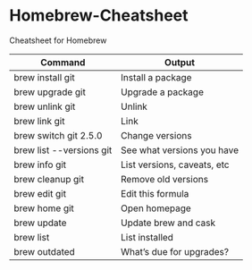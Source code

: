 # Homebrew-Cheatsheet
Cheatsheet for Homebrew

| Command | Output |
| ----------- | ----------- |
| brew install git |	Install a package |
|brew upgrade git	|Upgrade a package|
|brew unlink git	|Unlink|
|brew link git	|Link|
|brew switch git 2.5.0	|Change versions|
|brew list --versions git	|See what versions you have|
|brew info git	|List versions, caveats, etc|
|brew cleanup git	|Remove old versions|
|brew edit git	|Edit this formula|
|brew home git	|Open homepage|
|brew update	|Update brew and cask|
|brew list	|List installed|
|brew outdated	|What’s due for upgrades?|
